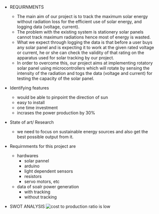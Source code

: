 
* REQUIRNMENTS
    * The main aim of our project is to track the maximum solar energy without radiation loss for the efficient use of solar energy, and logging data (voltage, current).
    * The problem with the existing system is stationery solar panels cannot track maximum radiations hence most of energy is wasted.
    * What we expect through logging the data is that before a user buys any solar panel and is expecting it to work at the given rated voltage or current, he or she can check the validity of that rating on the apparatus used for solar tracking by our project.
    * In order to overcome this, our project aims at implementing rotatory solar panel using microcontrollers which will rotate by sensing the intensity of the radiation and togs the data (voltage and current) for testing the capacity of the solar panel.

* Identifying features
   * would be able to pinpoint the direction of sun
   * easy to install
   * one time investment
   * incrases the power production by 30%
* State of art/ Research
    * we need to focus on sustainable energy sources and also get the best possible output from it.


* Requirnments for this project are
    * hardwares
        * solar pannel
        * arduino 
        * light dependent sensors
        * resistors
        * servo motors, etc
    * data of soalr power generation
        * with tracking
        * without tracking
        

* SWOT ANALYSIS
   ![cost to production ratio is low](https://user-images.githubusercontent.com/98838252/154830777-a5600482-9236-4852-923b-cb23b85297e2.jpg)


        
